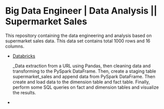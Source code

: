 # Big Data Engineer | Data Analysis || Supermarket Sales 
This repository containing the data engineering and analysis based on supermarket sales data. This data set contains total 1000 rows and 16 columns.

- [Databricks](https://community.cloud.databricks.com/editor/notebooks/1555998719271774?o=3974413111037568)

   _Data extraction from a URL using Pandas, then cleaning data and transforming to the PySpark DataFrame. Then, create a staging table supermarket_sales and append data from PySpark DataFrame. Then create and load data to the dimension table and fact table. Finally, perform some SQL queries on fact and dimension tables and visualize the results. 
- 

